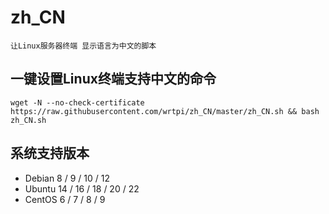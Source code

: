 # zh_CN

    让Linux服务器终端 显示语言为中文的脚本


## 一键设置Linux终端支持中文的命令

    wget -N --no-check-certificate https://raw.githubusercontent.com/wrtpi/zh_CN/master/zh_CN.sh && bash zh_CN.sh

## 系统支持版本

* Debian 8 / 9  / 10 / 12
* Ubuntu 14 / 16 / 18 / 20 / 22
* CentOS 6 / 7 / 8 / 9


